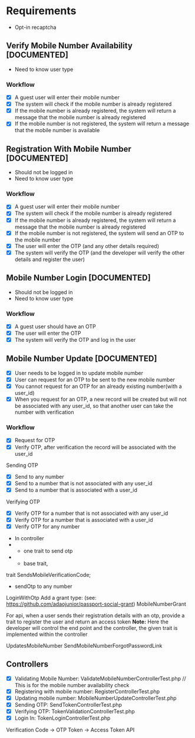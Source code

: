 # Requirements

- Opt-in recaptcha

## Verify Mobile Number Availability [DOCUMENTED]

- Need to know user type

### Workflow

- [x] A guest user will enter their mobile number
- [x] The system will check if the mobile number is already registered
- [x] If the mobile number is already registered, the system will return a message that the mobile number is already
  registered
- [x] If the mobile number is not registered, the system will return a message that the mobile number is available

## Registration With Mobile Number [DOCUMENTED]

- Should not be logged in
- Need to know user type

### Workflow

- [x] A guest user will enter their mobile number
- [x] The system will check if the mobile number is already registered
- [x] If the mobile number is already registered, the system will return a message that the mobile number is already
  registered
- [x] If the mobile number is not registered, the system will send an OTP to the mobile number
- [x] The user will enter the OTP (and any other details required)
- [x] The system will verify the OTP (and the developer will verify the other details and register the user)

## Mobile Number Login [DOCUMENTED]

- Should not be logged in
- Need to know user type

### Workflow

- [x] A guest user should have an OTP
- [x] The user will enter the OTP
- [x] The system will verify the OTP and log in the user

## Mobile Number Update [DOCUMENTED]

- [x] User needs to be logged in to update mobile number
- [x] User can request for an OTP to be sent to the new mobile number
- [x] You cannot request for an OTP for an already existing number(with a user_id)
- [x] When you request for an OTP, a new record will be created but will not be associated with any user_id, so that
  another user can take the number with verification

### Workflow

- [x] Request for OTP
- [x] Verify OTP, after verification the record will be associated with the user_id

Sending OTP

- [x] Send to any number
- [x] Send to a number that is not associated with any user_id
- [x] Send to a number that is associated with a user_id

Verifying OTP

- [x] Verify OTP for a number that is not associated with any user_id
- [x] Verify OTP for a number that is associated with a user_id
- [x] Verify OTP for any number

- In controller
-
    - one trait to send otp
-
    - base trait,

trait
SendsMobileVerificationCode;

- sendOtp to any number

LoginWithOtp
Add a grant type: (see: https://github.com/adaojunior/passport-social-grant)
MobileNumberGrant

For api,
when a user sends their registration details with an otp,
provide a trait to register the user and return an access token
**Note:** Here the developer will control the end point and the controller, the given trait is implemented within the
controller

UpdatesMobileNumber
SendMobileNumberForgotPasswordLink

## Controllers

- [x] Validating Mobile Number: ValidateMobileNumberControllerTest.php // This is for the mobile number availability
  check
- [x] Registering with mobile number: RegisterControllerTest.php
- [x] Updating mobile number: MobileNumberUpdateControllerTest.php
- [x] Sending OTP: SendTokenControllerTest.php
- [x] Verifying OTP: TokenValidationControllerTest.php
- [x] Login In: TokenLoginControllerTest.php

Verification Code -> OTP
Token -> Access Token API
